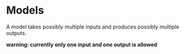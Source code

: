 # Models

A model takes possibly multiple inputs and produces possibly multiple outputs.

**warning: currently only one input and one output is allowed**
